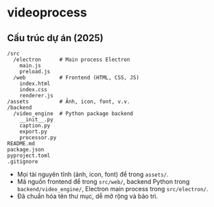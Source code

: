 # videoprocess

## Cấu trúc dự án (2025)

```
/src
  /electron      # Main process Electron
    main.js
    preload.js
  /web           # Frontend (HTML, CSS, JS)
    index.html
    index.css
    renderer.js
/assets          # Ảnh, icon, font, v.v.
/backend
  /video_engine  # Python package backend
    __init__.py
    caption.py
    export.py
    processor.py
README.md
package.json
pyproject.toml
.gitignore
```

- Mọi tài nguyên tĩnh (ảnh, icon, font) để trong `assets/`.
- Mã nguồn frontend để trong `src/web/`, backend Python trong `backend/video_engine/`, Electron main process trong `src/electron/`.
- Đã chuẩn hóa tên thư mục, dễ mở rộng và bảo trì.
